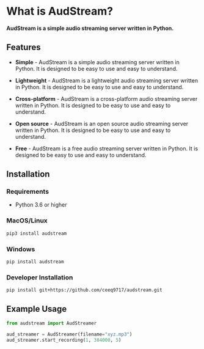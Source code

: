 # What is AudStream?

**AudStream is a simple audio streaming server written in Python.**

## Features

* **Simple** - AudStream is a simple audio streaming server written in Python. It is designed to be easy to use and easy to understand.

* **Lightweight** - AudStream is a lightweight audio streaming server written in Python. It is designed to be easy to use and easy to understand.

* **Cross-platform** - AudStream is a cross-platform audio streaming server written in Python. It is designed to be easy to use and easy to understand.

* **Open source** - AudStream is an open source audio streaming server written in Python. It is designed to be easy to use and easy to understand.

* **Free** - AudStream is a free audio streaming server written in Python. It is designed to be easy to use and easy to understand.

## Installation

### Requirements

* Python 3.6 or higher

### MacOS/Linux

```sh
pip3 install audstream
```

### Windows

```sh
pip install audstream
```

### Developer Installation

```sh
pip install git+https://github.com/ceeq9717/audstream.git
```

## Example Usage

```py
from audstream import AudStreamer

aud_streamer = AudStreamer(filename="xyz.mp3")
aud_streamer.start_recording(1, 384000, 5)
```
